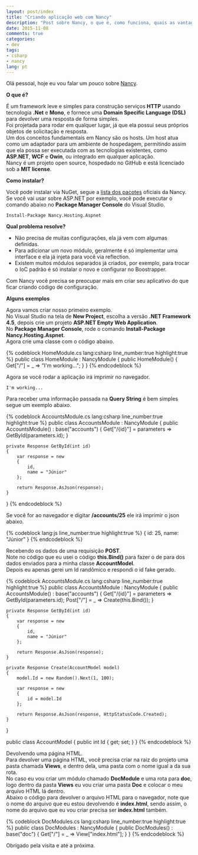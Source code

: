 ```yaml
---
layout: post/index
title: "Criando aplicação web com Nancy"
description: "Post sobre Nancy, o que é, como funciona, quais as vantagens como instalar, como usar e uns exemplos iniciais."
date: 2015-11-08
comments: true
categories:
- dev
tags:
- csharp
- nancy
lang: pt
---
```


Olá pessoal, hoje eu vou falar um pouco sobre <a href="http://nancyfx.org/" target="_blank" rel="external noopener">Nancy</a>.

<!--more-->

**O que é?**

É um framework leve e simples para construção serviços **HTTP** usando tecnologia **.Net** e **Mono**, e fornece uma **Domain Specific Language (DSL)** para devolver uma resposta de forma simples.  
Foi projetada para rodar em qualquer lugar, já que ela possui seus próprios objetos de solicitação e resposta.  
Um dos conceitos fundamentais em Nancy são os hosts. Um host atua como um adaptador para um ambiente de hospedagem, permitindo assim que ela possa ser executada com as tecnologias existentes, como **ASP.NET**, **WCF** e **Owin**, ou integrado em qualquer aplicação.  
Nancy é um projeto open source, hospedado no GitHub e está licenciado sob a **MIT license**.

**Como instalar?**

Você pode instalar via NuGet, segue a <a href="https://www.nuget.org/profiles/nancyfx" target="_blank" rel="external noopener">lista dos pacotes</a> oficiais da Nancy.  
Se você vai usar sobre ASP.NET por exemplo, você pode executar o comando abaixo no **Package Manager Console** do Visual Studio.

```
Install-Package Nancy.Hosting.Aspnet
```

**Qual problema resolve?**

 - Não precisa de muitas configurações, ela já vem com algumas definidas.  
 - Para adicionar um novo módulo, geralmente é só implementar uma interface e ela já injeta para você via reflection.  
 - Existem muitos módulos separados já criados, por exemplo, para trocar o IoC padrão é só instalar o novo e configurar no Boostrapper.  

Com Nancy você precisa se preocupar mais em criar seu aplicativo do que ficar criando código de configuração.

**Alguns exemplos**

Agora vamos criar nosso primeiro exemplo.  
No Visual Studio na tela de **New Project**, escolha a versão **.NET Framework 4.5**, depois crie um projeto **ASP.NET Empty Web Application**.  
No **Package Manager Console**, rode o comando **Install-Package Nancy.Hosting.Aspnet**.  
Agora crie uma classe com o código abaixo.  

{% codeblock HomeModule.cs lang:csharp line_number:true highlight:true %}
public class HomeModule : NancyModule
{
    public HomeModule()
    {
        Get["/"] = _ => "I'm working...";
    }
}
{% endcodeblock %}

Agora se você rodar a aplicação irá imprimir no navegador.

```
I'm working...
```

Para receber uma informação passada na **Query String** é bem simples segue um exemplo abaixo.  

{% codeblock AccountsModule.cs lang:csharp line_number:true highlight:true %}
public class AccountsModule : NancyModule
{
    public AccountsModule()
        : base("accounts")
    {
        Get["/{id}"] = parameters => GetById(parameters.id);
    }

    private Response GetById(int id)
    {
        var response = new
        {
            id,
            name = "Júnior"
        };

        return Response.AsJson(response);
    }
}
{% endcodeblock %}

Se você for ao navegador e digitar **/accounts/25** ele irá imprimir o json abaixo.

{% codeblock lang:js line_number:true highlight:true %}
{
    id: 25,
    name: "Júnior"
}
{% endcodeblock %}

Recebendo os dados de uma requisição **POST**.  
Note no código que eu usei o código **this.Bind()** para fazer o de para dos dados enviados para a minha classe **AccountModel**.  
Depois eu apenas gerei um Id randômico e respondi o id fake gerado.

{% codeblock AccountsModule.cs lang:csharp line_number:true highlight:true %}
public class AccountsModule : NancyModule
{
    public AccountsModule()
        : base("accounts")
    {
        Get["/{id}"] = parameters => GetById(parameters.id);
        Post["/"] = _ => Create(this.Bind<AccountModel>());
    }

    private Response GetById(int id)
    {
        var response = new
        {
            id,
            name = "Júnior"
        };

        return Response.AsJson(response);
    }

    private Response Create(AccountModel model)
    {
        model.Id = new Random().Next(1, 100);

        var response = new
        {
            id = model.Id
        };

        return Response.AsJson(response, HttpStatusCode.Created);
    }
}

public class AccountModel
{
    public int Id { get; set; }
}
{% endcodeblock %}

Devolvendo uma página HTML.  
Para devolver uma página HTML, você precisa criar na raiz do projeto uma pasta chamada **Views**, e dentro dela, uma pasta com o nome igual a da sua rota.  
No caso eu vou criar um módulo chamado **DocModule** e uma rota para **doc**, logo dentro da pasta **Views** eu vou criar uma pasta **Doc** e colocar o meu arquivo HTML lá dentro.  
Abaixo o código para devolver o arquivo HTML para o navegador, note que o nome do arquivo que eu estou devolvendo é **index.html**, sendo assim, o nome do arquivo que eu vou criar precisa ser **index.html** também.

{% codeblock DocModules.cs lang:csharp line_number:true highlight:true %}
public class DocModules : NancyModule
{
    public DocModules()
        : base("doc")
    {
        Get["/"] = _ => View["index.html"];
    }
}
{% endcodeblock %}

Obrigado pela visita e até a próxima.
